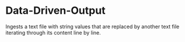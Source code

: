 # Data-Driven-Output
Ingests a text file with string values that are replaced by another text file iterating through its content line by line.
